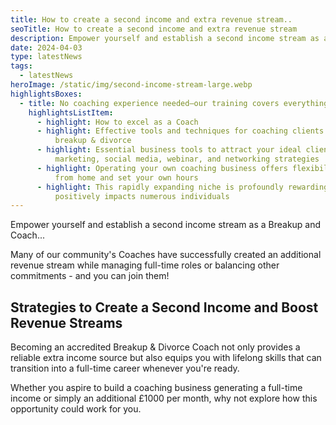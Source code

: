 ```yaml
---
title: How to create a second income and extra revenue stream..
seoTitle: How to create a second income and extra revenue stream
description: Empower yourself and establish a second income stream as a Breakup Coach.
date: 2024-04-03
type: latestNews
tags:
  - latestNews
heroImage: /static/img/second-income-stream-large.webp
highlightsBoxes:
  - title: No coaching experience needed—our training covers everything you need
    highlightsListItem:
      - highlight: How to excel as a Coach
      - highlight: Effective tools and techniques for coaching clients dealing with
          breakup & divorce
      - highlight: Essential business tools to attract your ideal clients, including
          marketing, social media, webinar, and networking strategies
      - highlight: Operating your own coaching business offers flexibility - you can work
          from home and set your own hours
      - highlight: This rapidly expanding niche is profoundly rewarding, as it
          positively impacts numerous individuals
---
```

Empower yourself and establish a second income stream as a Breakup and Coach...

Many of our community's Coaches have successfully created an additional revenue stream while managing full-time roles or balancing other commitments - and you can join them!

## Strategies to Create a Second Income and Boost Revenue Streams

Becoming an accredited Breakup & Divorce Coach not only provides a reliable extra income source but also equips you with lifelong skills that can transition into a full-time career whenever you're ready.

Whether you aspire to build a coaching business generating a full-time income or simply an additional £1000 per month, why not explore how this opportunity could work for you.
